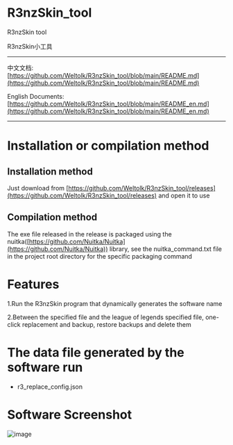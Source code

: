 # R3nzSkin_tool

R3nzSkin tool

R3nzSkin小工具

---

中文文档: [https://github.com/Weltolk/R3nzSkin_tool/blob/main/README.md](https://github.com/Weltolk/R3nzSkin_tool/blob/main/README.md)

English Documents: [https://github.com/Weltolk/R3nzSkin_tool/blob/main/README_en.md](https://github.com/Weltolk/R3nzSkin_tool/blob/main/README_en.md)

---

# Installation or compilation method

## Installation method

Just download from [https://github.com/Weltolk/R3nzSkin_tool/releases](https://github.com/Weltolk/R3nzSkin_tool/releases) and open it to use

## Compilation method

The exe file released in the release is packaged using the nuitka([https://github.com/Nuitka/Nuitka](https://github.com/Nuitka/Nuitka)) library, see the nuitka_command.txt file in the project root directory for the specific packaging command

# Features

1.Run the R3nzSkin program that dynamically generates the software name

2.Between the specified file and the league of legends specified file, one-click replacement and backup, restore backups and delete them

# The data file generated by the software run

- r3_replace_config.json

# Software Screenshot

![image](https://user-images.githubusercontent.com/40228052/206143484-a515db70-c8fa-4382-aa43-b48ead86b7c5.png)

